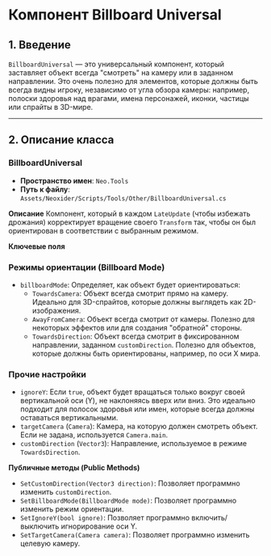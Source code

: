 # Компонент Billboard Universal

## 1. Введение

`BillboardUniversal` — это универсальный компонент, который заставляет объект всегда "смотреть" на камеру или в заданном направлении. Это очень полезно для элементов, которые должны быть всегда видны игроку, независимо от угла обзора камеры: например, полоски здоровья над врагами, имена персонажей, иконки, частицы или спрайты в 3D-мире.

---

## 2. Описание класса

### BillboardUniversal
- **Пространство имен**: `Neo.Tools`
- **Путь к файлу**: `Assets/Neoxider/Scripts/Tools/Other/BillboardUniversal.cs`

**Описание**
Компонент, который в каждом `LateUpdate` (чтобы избежать дрожания) корректирует вращение своего `Transform` так, чтобы он был ориентирован в соответствии с выбранным режимом.

**Ключевые поля**

### Режимы ориентации (Billboard Mode)
- `billboardMode`: Определяет, как объект будет ориентироваться:
  - `TowardsCamera`: Объект всегда смотрит прямо на камеру. Идеально для 3D-спрайтов, которые должны выглядеть как 2D-изображения.
  - `AwayFromCamera`: Объект всегда смотрит от камеры. Полезно для некоторых эффектов или для создания "обратной" стороны.
  - `TowardsDirection`: Объект всегда смотрит в фиксированном направлении, заданном `customDirection`. Полезно для объектов, которые должны быть ориентированы, например, по оси X мира.

### Прочие настройки
- `ignoreY`: Если `true`, объект будет вращаться только вокруг своей вертикальной оси (Y), не наклоняясь вверх или вниз. Это идеально подходит для полосок здоровья или имен, которые всегда должны оставаться вертикальными.
- `targetCamera` (`Camera`): Камера, на которую должен смотреть объект. Если не задана, используется `Camera.main`.
- `customDirection` (`Vector3`): Направление, используемое в режиме `TowardsDirection`.

**Публичные методы (Public Methods)**
- `SetCustomDirection(Vector3 direction)`: Позволяет программно изменить `customDirection`.
- `SetBillboardMode(BillboardMode mode)`: Позволяет программно изменить режим ориентации.
- `SetIgnoreY(bool ignore)`: Позволяет программно включить/выключить игнорирование оси Y.
- `SetTargetCamera(Camera camera)`: Позволяет программно изменить целевую камеру.
